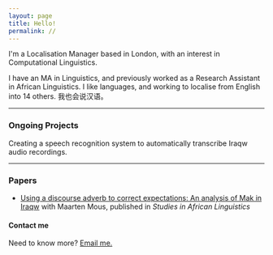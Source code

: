 ```yaml
---
layout: page
title: Hello!
permalink: //
---
```


I'm a Localisation Manager based in London, with an interest in Computational Linguistics. 

I have an MA in Linguistics, and previously worked as a Research Assistant in African Linguistics. I like languages, and working to localise from English into 14 others. 我也会说汉语。
 
----

### Ongoing Projects

Creating a speech recognition system to automatically transcribe Iraqw audio recordings. 

----

### Papers

* [Using a discourse adverb to correct expectations: An analysis of Mak in Iraqw](https://journals.flvc.org/sal/article/view/118042/116006) with Maarten Mous, published in *Studies in African Linguistics*


#### Contact me

Need to know more? [Email me.](mailto:amcatling@gmail.com)
